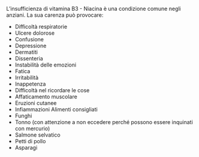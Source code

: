 L’insufficienza di vitamina B3 - Niacina è una condizione comune negli anziani. La sua carenza può provocare:

- Difficoltà respiratorie
- Ulcere dolorose
- Confusione
- Depressione
- Dermatiti
- Dissenteria
- Instabilità delle emozioni
- Fatica
- Irritabilità
- Inappetenza
- Difficoltà nel ricordare le cose
- Affaticamento muscolare
- Eruzioni cutanee
- Infiammazioni Alimenti consigliati
- Funghi
- Tonno (con attenzione a non eccedere perché possono essere inquinati con mercurio)
- Salmone selvatico
- Petti di pollo
- Asparagi

